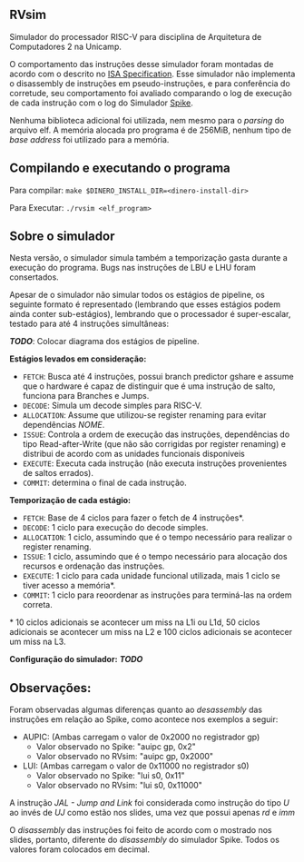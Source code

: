 ## RVsim

Simulador do processador RISC-V para disciplina de Arquitetura de Computadores 2 na Unicamp.

O comportamento das instruções desse simulador foram montadas de acordo com o descrito no [ISA Specification](https://riscv.org/technical/specifications/). Esse simulador não implementa o disassembly de instruções em pseudo-instruções, e para conferência do corretude, seu comportamento foi avaliado comparando o log de execução de cada instrução com o log do Simulador [Spike](https://github.com/riscv/riscv-isa-sim). 

Nenhuma biblioteca adicional foi utilizada, nem mesmo para o *parsing* do arquivo elf. A memória alocada pro programa é de 256MiB, nenhum tipo de *base address* foi utilizado para a memória.
    
## Compilando e executando o programa

Para compilar:
`make $DINERO_INSTALL_DIR=<dinero-install-dir>`

Para Executar:
`./rvsim <elf_program>`

## Sobre o simulador

Nesta versão, o simulador simula também a temporização gasta durante a execução do programa. Bugs nas instruções de LBU e LHU foram consertados.

Apesar de o simulador não simular todos os estágios de pipeline, os seguinte formato é representado (lembrando que esses estágios podem ainda conter sub-estágios), lembrando que o processador é super-escalar, testado para até 4 instruções simultâneas:

***TODO***: Colocar diagrama dos estágios de pipeline.

**Estágios levados em consideração:**

- `FETCH`: Busca até 4 instruções, possui branch predictor gshare e assume que o hardware é capaz de distinguir que é uma instrução de salto, funciona para Branches e Jumps.  
- `DECODE`: Simula um decode simples para RISC-V.
- `ALLOCATION`: Assume que utilizou-se register renaming para evitar dependências *NOME*.
- `ISSUE`: Controla a ordem de execução das instruções, dependências do tipo Read-after-Write (que não são corrigidas por register renaming) e distribui de acordo com as unidades funcionais disponíveis
- `EXECUTE`: Executa cada instrução (não executa instruções provenientes de saltos errados).
- `COMMIT`: determina o final de cada instrução. 

**Temporização de cada estágio:**

- `FETCH`: Base de 4 ciclos para fazer o fetch de 4 instruções*.
- `DECODE`: 1 ciclo para execução do decode simples.
- `ALLOCATION`: 1 ciclo, assumindo que é o tempo necessário para realizar o register renaming.
- `ISSUE`: 1 ciclo, assumindo que é o tempo necessário para alocação dos recursos e ordenação das instruções.
- `EXECUTE`: 1 ciclo para cada unidade funcional utilizada, mais 1 ciclo se tiver acesso a memória*.
- `COMMIT`: 1 ciclo para reoordenar as instruções para terminá-las na ordem correta.

\* 10 ciclos adicionais se acontecer um miss na L1i ou L1d, 50 ciclos adicionais se acontecer um miss na L2 e 100 ciclos adicionais se acontecer um miss na L3.

**Configuração do simulador:**
***TODO***

## Observações:

Foram observadas algumas diferenças quanto ao *desassembly* das instruções em relação ao Spike, como acontece nos exemplos a seguir:
  * AUPIC: (Ambas carregam o valor de 0x2000 no registrador gp)
    * Valor observado no Spike: "auipc   gp, 0x2" 
    * Valor observado no RVsim: "auipc   gp, 0x2000"
  * LUI: (Ambas carregam o valor de 0x11000 no registrador s0)
    * Valor observado no Spike: "lui     s0, 0x11" 
    * Valor observado no RVsim: "lui     s0, 0x11000"

A instrução *JAL - Jump and Link* foi considerada como instrução do tipo *U* ao invés de *UJ* como estão nos slides, uma vez que possui apenas *rd* e *imm*

O *disassembly* das instruções foi feito de acordo com o mostrado nos slides, portanto, diferente do *disassembly* do simulador Spike. Todos os valores foram colocados em decimal.